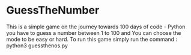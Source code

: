# GuessTheNumber

This is a simple game on the journey towards 100 days of code - Python
you have to guess a number between 1 to 100 and You can choose the mode to be easy or hard.
To run this game
simply run the command : python3 guessthenos.py
